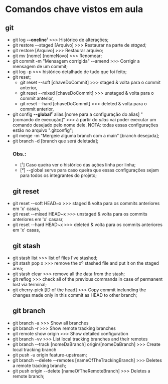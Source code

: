 # Comandos chave vistos em aula


<h2>git</h2>
<ul>
    <li>git log <b>--oneline</b>¹ >>> Histórico de alterações;</li>
    <li>git restore --staged [Arquivo] >>> Restaurar na parte de <i>staged;</i></li>
    <li>git restore [Arquivo] >>> Restaurar arquivo;</li>
    <li>git mv [nome] [nomeNovo] >>> Renomear;</li>
    <li>git commit -m "Mensagem corrigida" --amend >>> Corrigir a mensagem de um commit;</li>
    <li>git log -p >>> histórico detalhado de tudo que foi feito;</li>
    <li>
        git reset;
        <ul>
            <li>git reset --soft [chaveDoCommit] >>> staged & volta para o commit anterior,</li>
            <li>git reset --mixed [chaveDoCommit] >>> unstaged & volta para o commit anterior,</li>
            <li>git reset --hard [chaveDoCommit] >>> deleted & volta para o commit anterior,</li>
        </ul>
    </li>
    <li>git config <b>--global</b>² alias.[nome para a configuração do alias] "[comando de execução]"
    >>> à partir do <i>alias</i> vai poder executar um comando desejado pelo nome dele. NOTA: todas 
    essas configurações estão no arquivo ".gitconfig";
    </li>
    <li>git merge -m "Mergeie alguma branch com a main" [branch desejada];</li>
    <li>git branch -d [branch que será deletada];</li>


<h3>Obs.:</h3>
<ul>
    <li>[¹] Caso queira ver o histórico das ações linha por linha;</li>
    <li>[²] --global serve para caso queira que essas configurações sejam para todos os integrantes do projeto;</li>
</ul>
    <h2>git reset</h2>
    <li>git reset --soft HEAD~x >>> staged & volta para os commits anteriores em 'x' casas,</li>
    <li>git reset --mixed HEAD~x >>> unstaged & volta para os commits anteriores em 'x' casasr,</li>
    <li>git reset --hard HEAD~x >>> deleted & volta para os commits anteriores em 'x' casas,</li>
    <h2>git stash</h2>
    <li>git stash list >>> list of files I've stashed;</li>
    <li>git stash pop x >>> remove the xº stashed file and put it on the staged area;</li>
    <li>git stash clear >>> remove all the data from the stash;</li>
    <li>git reflog >>> check all of the previous commands in case of permanent lost via terminal;</li>
    <li>git cherry-pick [ID of the head] >>> Copy commit inclunding the changes made only in this commit as HEAD to other branch;</li>
    <h2>git branch</h2>
    <li>git branch -a >>> Show all branches</li>
    <li>git branch -r >>> Show remote tracking branches</li>
    <li>git remote show origin >>> Show detailed configuration</li>
    <li>git branch -vv >>> List local tracking branches and their remotes</li>
    <li>git branch --track [nomeDaBranch] origin/[nomeDaBranch] >>> Create local tracking branch</li>
    <li>git push -u origin feature-upstream;</li>
    <li>git branch --delete --remotes [nameOfTheTrackingBranch] >>> Deletes a remote tracking branch;</li>
    <li>git push origin --delete [nameOfTheRemoteBranch] >>> Deletes a remote branch;</li>
</ul>